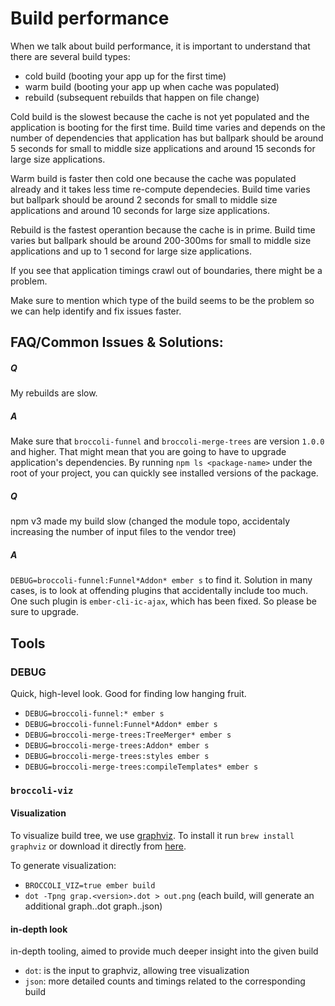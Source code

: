 # Build performance

When we talk about build performance, it is important to understand that there
are several build types:

+ cold build (booting your app up for the first time)
+ warm build (booting your app up when cache was populated)
+ rebuild (subsequent rebuilds that happen on file change)

Cold build is the slowest because the cache is not yet populated and the application is booting for the first time.
Build time varies and depends on the number of dependencies that application has but ballpark should be around 5 seconds
for small to middle size applications and around 15 seconds for large size applications.

Warm build is faster then cold one because the cache was populated already and it takes less time re-compute dependecies.
Build time varies but ballpark should be around 2 seconds for small to middle size applications and around 10 seconds for
large size applications.

Rebuild is the fastest operantion because the cache is in prime. Build time varies but ballpark should be around 200-300ms
for small to middle size applications and up to 1 second for large size applications.

If you see that application timings crawl out of boundaries, there might be a problem.

Make sure to mention which type of the build seems to be the problem so we can
help identify and fix issues faster.

## FAQ/Common Issues & Solutions:

##### Q

My rebuilds are slow.

##### A

Make sure that `broccoli-funnel` and `broccoli-merge-trees` are version `1.0.0` and higher. That might mean that you are
going to have to upgrade application's dependencies. By running `npm ls <package-name>` under the root of your project, you
can quickly see installed versions of the package.

##### Q

npm v3 made my build slow (changed the module topo, accidentaly increasing the number of input files to the vendor tree)

##### A

`DEBUG=broccoli-funnel:Funnel*Addon* ember s` to find it. Solution in many cases, is to look at offending plugins that accidentally include too much.
One such plugin is `ember-cli-ic-ajax`, which has been fixed. So please be sure to upgrade.

## Tools

### DEBUG

Quick, high-level look. Good for finding low hanging fruit.

+ `DEBUG=broccoli-funnel:* ember s`
+ `DEBUG=broccoli-funnel:Funnel*Addon* ember s`
+ `DEBUG=broccoli-merge-trees:TreeMerger* ember s`
+ `DEBUG=broccoli-merge-trees:Addon* ember s`
+ `DEBUG=broccoli-merge-trees:styles ember s`
+ `DEBUG=broccoli-merge-trees:compileTemplates* ember s`

### `broccoli-viz`

#### Visualization

To visualize build tree, we use [graphviz](http://www.graphviz.org/). To install it run `brew install graphviz` or download it directly from [here](http://www.graphviz.org/Download.php).

To generate visualization:

+ `BROCCOLI_VIZ=true ember build`
+ `dot -Tpng grap.<version>.dot > out.png` (each build, will generate an additional graph.<build-number>.dot  graph.<build-number>.json)

#### in-depth look

in-depth tooling, aimed to provide much deeper insight into the given build

+ `dot`: is the input to graphviz, allowing tree visualization
+ `json`: more detailed counts and timings related to the corresponding build
